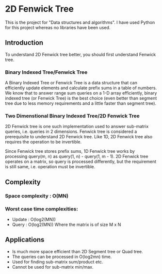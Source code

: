 # 2D Fenwick Tree
This is the project for "Data structures and algorithms".
I have used Python for this project whereas no libraries have been used.


## Introduction

To understand 2D Fenwick tree better, you should first understand Fenwick tree.
### Binary Indexed Tree/Fenwick Tree
A Binary Indexed Tree or Fenwick Tree is a data structure that can efficiently update elements and calculate prefix sums in a table of numbers. We know that to answer range sum queries on a 1-D array efficiently, binary indexed tree (or Fenwick Tree) is the best choice (even better than segment tree due to less memory requirements and a little faster than segment tree).

### Two Dimenstional Binary Indexed Tree/2D Fenwick Tree
2D Fenwick tree is one such implementation used to answer sub-matrix queries, i.e. queries in 2 dimensions. Fenwick tree is considered a prerequisite to understand 2D Fenwick tree. Like 1D, 2D Fenwick tree also requires the operation to be invertible.

Since Fenwick tree stores prefix sums, 1D Fenwick tree works by processing query(m, n) as query(1, n) - query(1, m - 1). 2D Fenwick tree operates on a matrix, so query is processed differently, but the requirement is still same, i.e. operation must be invertible.

## Complexity
### Space complexity : O(MN)

### Worst case time complexities:

* Update : O(log2(MN))
* Query : O(log2(MN))
Where the matrix is of size M x N


## Applications
* Is much more space efficient than 2D Segment tree or Quad tree.
* The queries can be processed in O(log2mn) time.
* Used for finding sub-matrix sum/product etc.
* Cannot be used for sub-matrix min/max.
